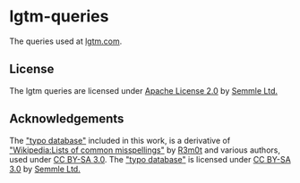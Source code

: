 # lgtm-queries

The queries used at [lgtm.com](https://lgtm.com).

## License

The lgtm queries are licensed under [Apache License 2.0](LICENSE) by [Semmle Ltd.](https://semmle.com)

## Acknowledgements

The ["typo database"](javascript/Expressions/TypoDatabase.qll) included in this work, is a derivative of
["Wikipedia:Lists of common misspellings"](https://en.wikipedia.org/wiki/Wikipedia:Lists_of_common_misspellings/For_machines)
by [R3m0t](https://en.wikipedia.org/wiki/User:R3m0t) and various authors, used under
[CC BY-SA 3.0](https://creativecommons.org/licenses/by-sa/3.0/).
The ["typo database"](javascript/Expressions/TypoDatabase.qll) is licensed under
[CC BY-SA 3.0](https://creativecommons.org/licenses/by-sa/3.0/)
by [Semmle Ltd.](https://semmle.com)
